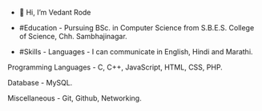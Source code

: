 - 👋 Hi, I’m Vedant Rode

  
- #Education -
Pursuing BSc. in Computer Science from S.B.E.S. College of Science, Chh. Sambhajinagar.

- #Skills -
Languages - I can communicate in English, Hindi and Marathi.

Programming Languages - C, C++, JavaScript, HTML, CSS, PHP.

Database - MySQL.

Miscellaneous - Git, Github, Networking.

<!---
VedantR12/VedantR12 is a ✨ special ✨ repository because its `README.md` (this file) appears on your GitHub profile.
You can click the Preview link to take a look at your changes.
--->
